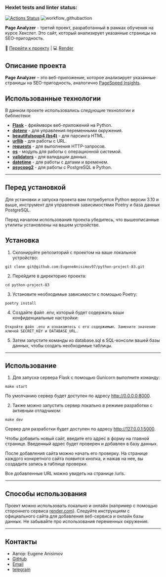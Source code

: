 ### Hexlet tests and linter status:
[![Actions Status](https://github.com/EugeneAnisimov97/python-project-83/actions/workflows/hexlet-check.yml/badge.svg)](https://github.com/EugeneAnisimov97/python-project-83/actions)
![workflow_githubaction](https://github.com/EugeneAnisimov97/python-project-83/actions/workflows/pyci.yml/badge.svg)

__Page Analyzer__ - третий проект, разработанный в рамках обучения на курсе Хекслет. Это сайт, который анализирует указанные страницы на SEO-пригодность.

🔗 [Перейти к проекту](https://python-project-83-5noi.onrender.com) | 💻 [Render](https://render.com)

## Описание проекта

**Page Analyzer** – это веб-приложение, которое анализирует указанные страницы на SEO-пригодность, аналогично [PageSpeed Insights](https://pagespeed.web.dev/). 

## Использованные технологии

В данном проекте использовались следующие технологии и библиотеки:

- [**Flask**](https://flask.palletsprojects.com/en/3.0.x/) - фреймворк веб-приложений на Python.
- [**dotenv**](https://pypi.org/project/python-dotenv/) - для управления переменными окружения.
- [**beautifulsoup4 (bs4)**](https://pypi.org/project/beautifulsoup4/) - для парсинга HTML.
- [**urllib**](https://docs.python.org/3/library/urllib.html) - для работы с URL.
- [**requests**](https://pypi.org/project/requests/) - для выполнения HTTP-запросов.
- [**os**](https://pythonworld.ru/moduli/modul-os.html) - модуль для работы с операционной системой.
- [**validators**](https://pypi.org/project/validators/) - для валидации данных.
- [**datetime**](https://docs.python.org/3/library/datetime.html) - для работы с датами и временем.
- [**psycopg2**](https://pypi.org/project/psycopg2/) - для работы с PostgreSQL в Python.

***
## Перед установкой
Для установки и запуска проекта вам потребуется Python версии  3.10 и выше, инструмент для управления зависимостями Poetry и база данных PostgreSQL.

Перед началом использования проекта убедитесь, что вышеописанные утилиты установлены на вашем устройстве.

## Установка

1. Склонируйте репозиторий с проектом на ваше локальное устройство:
```
git clone git@github.com:EugeneAnisimov97/python-project-83.git
```
2. Перейдите в директорию проекта:
```
cd python-project-83
```
3. Установите необходимые зависимости с помощью Poetry:
```
poetry install
```
4. Создайте файл .env, который будет содержать ваши конфиденциальные настройки:

```
Откройте файл .env и ознакомтесь с его содержимым. Замените значение ключей SECRET_KEY и DATABASE_URL.
```
5. Затем запустите команды из database.sql в SQL-консоли вашей базы данных, чтобы создать необходимые таблицы.

***

## Использование
1. Для запуска сервера Flask с помощью Gunicorn выполните команду:

```
make start
```
По умолчанию сервер будет доступен по адресу http://0.0.0.0:8000.

2. Также можно запустить сервер локально в режиме разработки с активным отладчиком:

```
make dev

```
Сервер для разработки будет доступен по адресу http://127.0.0.1:5000.

Чтобы добавить новый сайт, введите его адрес в форму на главной странице. Введенный адрес будет проверен и добавлен в базу данных.

После добавления сайта можно начать его проверку. На странице каждого конкретного сайта появится кнопка, и нажав на нее, вы создадите запись в таблице проверки.

Все добавленные URL можно увидеть на странице /urls.
***
## Способы использования
Проект можно использовать локально и онлайн (например с помощью стороннего сервиса [render.com](https://dashboard.render.com/)). Следуйте инструкциям с официального сайта для добавления веб-сервиса и онлайн базы данных. Не забывайте про использования переменных окружения.

***

## Контакты

- Автор: Eugene Anisimov
- [GitHub](https://github.com/EugeneAnisimov97)
- [Email](zero0061@mail.ru)
- [telegram](https://t.me/Eugene_Anisimov)